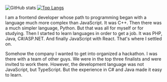 ![GitHub stats](https://github-readme-stats.vercel.app/api?username=crystallographer&show_icons=true&theme=react&bg_color=22272E&count_private=true)
[![Top Langs](https://github-readme-stats.vercel.app/api/top-langs/?username=crystallographer&layout=compact&theme=react&bg_color=22272E&langs_count=8)](https://github.com/crystallographer)

I am a frontend developer whose path to programming began with a language much more complex than JavaScript. It was C++. Then there was a much simpler language, Python. But that was all for myself or for studying. Then I started to learn languages in order to get a job. It was PHP, Java, C#/ASP.NET. And finally JavaScript with React. That's where I settled on.

Somehow the company I wanted to get into organized a hackathon. I was there with a team of other guys. We were in the top three finalists and were invited to work there. However, the development language was not JavaScript, but TypeScript. But the experience in C# and Java made it easy to learn.
